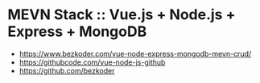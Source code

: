 # MEVN Stack :: Vue.js + Node.js + Express + MongoDB

* https://www.bezkoder.com/vue-node-express-mongodb-mevn-crud/
* https://githubcode.com/vue-node-js-github
* https://github.com/bezkoder

